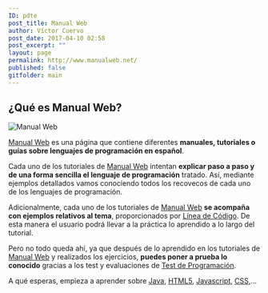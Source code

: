```yaml
---
ID: pdte
post_title: Manual Web
author: Víctor Cuervo
post_date: 2017-04-10 02:58
post_excerpt: ""
layout: page
permalink: http://www.manualweb.net/
published: false
gitfolder: main
---
```

<div class="headline">
  <h2>
    ¿Qué es Manual Web?
  </h2>
</div>

![Manual Web](http://www.manualweb.net/wp-content/uploads/2007/08/lenguajes-300x207.png)

[Manual Web][1] es una página que contiene diferentes **manuales, tutoriales o guías sobre lenguajes de programación en español**.

Cada uno de los tutoriales de [Manual Web][1] intentan **explicar paso a paso y de una forma sencilla el lenguaje de programación** tratado. Así, mediante ejemplos detallados vamos conociendo todos los recovecos de cada uno de los lenguajes de programación.

Adicionalmente, cada uno de los tutoriales de [Manual Web][1] **se acompaña con ejemplos relativos al tema**, proporcionados por [Línea de Código][2]. De esta manera el usuario podrá llevar a la práctica lo aprendido a lo largo del tutorial.

Pero no todo queda ahí, ya que después de lo aprendido en los tutoriales de [Manual Web][1] y realizados los ejercicios, **puedes poner a prueba lo conocido** gracias a los test y evaluaciones de [Test de Programación][3].

A qué esperas, empieza a aprender sobre [Java][4], [HTML5][5], [Javascript][6], [CSS][7],...


 [1]: http://www.manualweb.net "Manuales sobre Programación"
 [2]: http://lineadecodigo.com "Programación en Español"
 [3]: http://www.testprogramacion.com "Test de Programación"
 [4]: http://www.manualweb.net/tutorial-java/ "Tutorial sobre Java"
 [5]: http://www.manualweb.net/tutorial-html5/ "Tutorial sobre HTML5"
 [6]: http://www.manualweb.net/tutorial-javascript/ "Tutorial sobre Javascript"
 [7]: http://www.manualweb.net/tutorial-css/ "Tutorial sobre CSS"
